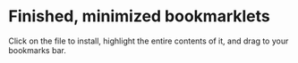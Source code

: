 # Finished, minimized bookmarklets

Click on the file to install, highlight the entire contents of it, and drag to your bookmarks bar.
